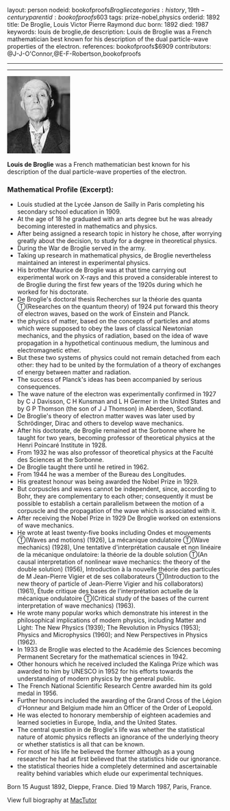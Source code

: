 layout: person
nodeid: bookofproofs$Broglie
categories: history,19th-century
parentid: bookofproofs$603
tags: prize-nobel,physics
orderid: 1892
title: De Broglie, Louis Victor Pierre Raymond duc
born: 1892
died: 1987
keywords: louis de broglie,de
description: Louis de Broglie was a French mathematician best known for his description of the dual particle-wave properties of the electron.
references: bookofproofs$6909
contributors: @J-J-O'Connor,@E-F-Robertson,bookofproofs

---



---

![Broglie.jpg](https://github.com/bookofproofs/bookofproofs.github.io/blob/main/_sources/_assets/images/portraits/Broglie.jpg?raw=true)

**Louis de Broglie** was a French mathematician best known for his description of the dual particle-wave properties of the electron.

### Mathematical Profile (Excerpt):
* Louis studied at the Lycée Janson de Sailly in Paris completing his secondary school education in 1909.
* At the age of 18 he graduated with an arts degree but he was already becoming interested in mathematics and physics.
* After being assigned a research topic in history he chose, after worrying greatly about the decision, to study for a degree in theoretical physics.
* During the War de Broglie served in the army.
* Taking up research in mathematical physics, de Broglie nevertheless maintained an interest in experimental physics.
* His brother Maurice de Broglie was at that time carrying out experimental work on X-rays and this proved a considerable interest to de Broglie during the first few years of the 1920s during which he worked for his doctorate.
* De Broglie's doctoral thesis Recherches sur la théorie des quanta Ⓣ(Researches on the quantum theory) of 1924 put forward this theory of electron waves, based on the work of Einstein and Planck.
* the physics of matter, based on the concepts of particles and atoms which were supposed to obey the laws of classical Newtonian mechanics, and the physics of radiation, based on the idea of wave propagation in a hypothetical continuous medium, the luminous and electromagnetic ether.
* But these two systems of physics could not remain detached from each other: they had to be united by the formulation of a theory of exchanges of energy between matter and radiation.
* The success of Planck's ideas has been accompanied by serious consequences.
* The wave nature of the electron was experimentally confirmed in 1927 by C J Davisson, C H Kunsman and L H Germer in the United States and by G P Thomson (the son of J J Thomson) in Aberdeen, Scotland.
* De Broglie's theory of electron matter waves was later used by Schrödinger, Dirac and others to develop wave mechanics.
* After his doctorate, de Broglie remained at the Sorbonne where he taught for two years, becoming professor of theoretical physics at the Henri Poincaré Institute in 1928.
* From 1932 he was also professor of theoretical physics at the Faculté des Sciences at the Sorbonne.
* De Broglie taught there until he retired in 1962.
* From 1944 he was a member of the Bureau des Longitudes.
* His greatest honour was being awarded the Nobel Prize in 1929.
* But corpuscles and waves cannot be independent, since, according to Bohr, they are complementary to each other; consequently it must be possible to establish a certain parallelism between the motion of a corpuscle and the propagation of the wave which is associated with it.
* After receiving the Nobel Prize in 1929 De Broglie worked on extensions of wave mechanics.
* He wrote at least twenty-five books including Ondes et mouvements Ⓣ(Waves and motions) (1926), La mécanique ondulatoire Ⓣ(Wave mechanics) (1928), Une tentative d'interprétation causale et non linéaire de la mécanique ondulatoire: la théorie de la double solution Ⓣ(An causal interpretation of  nonlinear  wave mechanics: the theory of the double solution) (1956), Introduction à la nouvelle théorie des particules de M Jean-Pierre Vigier et de ses collaborateurs Ⓣ(Introduction to the new theory of particle of Jean-Pierre Vigier and his collaborators) (1961), Étude critique des bases de l'interprétation actuelle de la mécanique ondulatoire Ⓣ(Critical study of the bases of the current interpretation of wave mechanics) (1963).
* He wrote many popular works which demonstrate his interest in the philosophical implications of modern physics, including Matter and Light: The New Physics (1939); The Revolution in Physics (1953); Physics and Microphysics (1960); and New Perspectives in Physics (1962).
* In 1933 de Broglie was elected to the Académie des Sciences becoming Permanent Secretary for the mathematical sciences in 1942.
* Other honours which he received included the Kalinga Prize which was awarded to him by UNESCO in 1952 for his efforts towards the understanding of modern physics by the general public.
* The French National Scientific Research Centre awarded him its gold medal in 1956.
* Further honours included the awarding of the Grand Cross of the Légion d'Honneur and Belgium made him an Officer of the Order of Leopold.
* He was elected to honorary membership of eighteen academies and learned societies in Europe, India, and the United States.
* The central question in de Broglie's life was whether the statistical nature of atomic physics reflects an ignorance of the underlying theory or whether statistics is all that can be known.
* For most of his life he believed the former although as a young researcher he had at first believed that the statistics hide our ignorance.
* the statistical theories hide a completely determined and ascertainable reality behind variables which elude our experimental techniques.

Born 15 August 1892, Dieppe, France. Died 19 March 1987, Paris, France.

View full biography at [MacTutor](https://mathshistory.st-andrews.ac.uk/Biographies/Broglie/)
